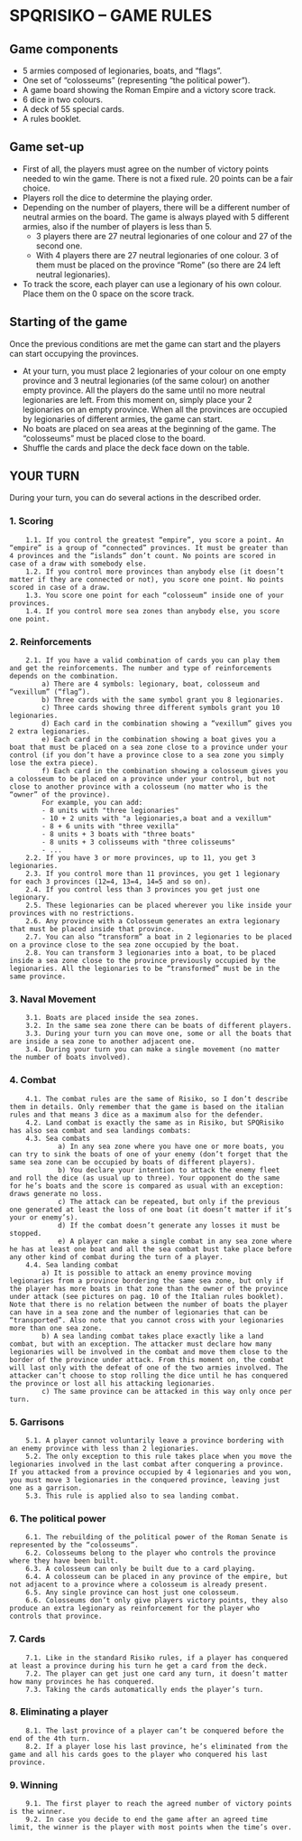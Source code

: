 # SPQRISIKO – GAME RULES

## Game components

- 5 armies composed of legionaries, boats, and “flags”.
- One set of “colosseums” (representing “the political power”).
- A game board showing the Roman Empire and a victory score track.
- 6 dice in two colours.
- A deck of 55 special cards.
- A rules booklet.

## Game set-up

- First of all, the players must agree on the number of victory points needed to win the game. There is not a fixed rule. 20 points can be a fair choice.
- Players roll the dice to determine the playing order.
- Depending on the number of players, there will be a different number of neutral armies on the board. The game is always played with 5 different armies, also if the number of players is less than 5.
  - 3 players there are 27 neutral legionaries of one colour and 27 of the second one.
  - With 4 players there are 27 neutral legionaries of one colour. 3 of them must be placed on the province “Rome” (so there are 24 left neutral legionaries).
- To track the score, each player can use a legionary of his own colour. Place them on the 0 space on the score track.

## Starting of the game

Once the previous conditions are met the game can start and the players can start occupying the provinces.
- At your turn, you must place 2 legionaries of your colour on one empty province and 3 neutral legionaries (of the same colour) on another empty province. All the players do the same until no more neutral legionaries are left. From this moment on, simply place your 2 legionaries on an empty province. When all the provinces are occupied by legionaries of different armies, the game can start.
- No boats are placed on sea areas at the beginning of the game. The “colosseums” must be placed close to the board.
- Shuffle the cards and place the deck face down on the table.

## YOUR TURN

During your turn, you can do several actions in the described order.

### 1. Scoring

        1.1. If you control the greatest “empire”, you score a point. An “empire” is a group of “connected” provinces. It must be greater than 4 provinces and the “islands” don’t count. No points are scored in case of a draw with somebody else.
        1.2. If you control more provinces than anybody else (it doesn’t matter if they are connected or not), you score one point. No points scored in case of a draw.
        1.3. You score one point for each “colosseum” inside one of your provinces.
        1.4. If you control more sea zones than anybody else, you score one point.

### 2. Reinforcements

        2.1. If you have a valid combination of cards you can play them and get the reinforcements. The number and type of reinforcements depends on the combination.
            a) There are 4 symbols: legionary, boat, colosseum and “vexillum” (“flag”).
            b) Three cards with the same symbol grant you 8 legionaries.
            c) Three cards showing three different symbols grant you 10 legionaries.
            d) Each card in the combination showing a “vexillum” gives you 2 extra legionaries.
            e) Each card in the combination showing a boat gives you a boat that must be placed on a sea zone close to a province under your control (if you don’t have a province close to a sea zone you simply lose the extra piece).
            f) Each card in the combination showing a colosseum gives you a colosseum to be placed on a province under your control, but not close to another province with a colosseum (no matter who is the “owner” of the province).
            For example, you can add:
            - 8 units with "three legionaries"
            - 10 + 2 units with "a legionaries,a boat and a vexillum"
            - 8 + 6 units with "three vexilla"
            - 8 units + 3 boats with "three boats"
            - 8 units + 3 colisseums with "three colisseums"
            - ...
        2.2. If you have 3 or more provinces, up to 11, you get 3 legionaries.
        2.3. If you control more than 11 provinces, you get 1 legionary for each 3 provinces (12=4, 13=4, 14=5 and so on).
        2.4. If you control less than 3 provinces you get just one legionary.
        2.5. These legionaries can be placed wherever you like inside your provinces with no restrictions.
        2.6. Any province with a Colosseum generates an extra legionary that must be placed inside that province.
        2.7. You can also “transform” a boat in 2 legionaries to be placed on a province close to the sea zone occupied by the boat.
        2.8. You can transform 3 legionaries into a boat, to be placed inside a sea zone close to the province previously occupied by the legionaries. All the legionaries to be “transformed” must be in the same province.

### 3. Naval Movement

        3.1. Boats are placed inside the sea zones.
        3.2. In the same sea zone there can be boats of different players.
        3.3. During your turn you can move one, some or all the boats that are inside a sea zone to another adjacent one.
        3.4. During your turn you can make a single movement (no matter the number of boats involved).

### 4. Combat

        4.1. The combat rules are the same of Risiko, so I don’t describe them in details. Only remember that the game is based on the italian rules and that means 3 dice as a maximum also for the defender.
        4.2. Land combat is exactly the same as in Risiko, but SPQRisiko has also sea combat and sea landings combats:
        4.3. Sea combats
                a) In any sea zone where you have one or more boats, you can try to sink the boats of one of your enemy (don’t forget that the same sea zone can be occupied by boats of different players).
                b) You declare your intention to attack the enemy fleet and roll the dice (as usual up to three). Your opponent do the same for he’s boats and the score is compared as usual with an exception: draws generate no loss.
                c) The attack can be repeated, but only if the previous one generated at least the loss of one boat (it doesn’t matter if it’s your or enemy’s).
                d) If the combat doesn’t generate any losses it must be stopped.
                e) A player can make a single combat in any sea zone where he has at least one boat and all the sea combat bust take place before any other kind of combat during the turn of a player.
        4.4. Sea landing combat
            a) It is possible to attack an enemy province moving legionaries from a province bordering the same sea zone, but only if the player has more boats in that zone than the owner of the province under attack (see pictures on pag. 10 of the Italian rules booklet). Note that there is no relation between the number of boats the player can have in a sea zone and the number of legionaries that can be “transported”. Also note that you cannot cross with your legionaries more than one sea zone.
            b) A sea landing combat takes place exactly like a land combat, but with an exception. The attacker must declare how many legionaries will be involved in the combat and move them close to the border of the province under attack. From this moment on, the combat will last only with the defeat of one of the two armies involved. The attacker can’t choose to stop rolling the dice until he has conquered the province or lost all his attacking legionaries.
            c) The same province can be attacked in this way only once per turn.

### 5. Garrisons

        5.1. A player cannot voluntarily leave a province bordering with an enemy province with less than 2 legionaries.
        5.2. The only exception to this rule takes place when you move the legionaries involved in the last combat after conquering a province. If you attacked from a province occupied by 4 legionaries and you won, you must move 3 legionaries in the conquered province, leaving just one as a garrison.
        5.3. This rule is applied also to sea landing combat.

### 6. The political power

        6.1. The rebuilding of the political power of the Roman Senate is represented by the “colosseums”.
        6.2. Colosseums belong to the player who controls the province where they have been built.
        6.3. A colosseum can only be built due to a card playing.
        6.4. A colosseum can be placed in any province of the empire, but not adjacent to a province where a colosseum is already present.
        6.5. Any single province can host just one colosseum.
        6.6. Colosseums don’t only give players victory points, they also produce an extra legionary as reinforcement for the player who controls that province.

### 7. Cards

        7.1. Like in the standard Risiko rules, if a player has conquered at least a province during his turn he get a card from the deck.
        7.2. The player can get just one card any turn, it doesn’t matter how many provinces he has conquered.
        7.3. Taking the cards automatically ends the player’s turn.

### 8. Eliminating a player

        8.1. The last province of a player can’t be conquered before the end of the 4th turn.
        8.2. If a player lose his last province, he’s eliminated from the game and all his cards goes to the player who conquered his last province.

### 9. Winning

        9.1. The first player to reach the agreed number of victory points is the winner.
        9.2. In case you decide to end the game after an agreed time limit, the winner is the player with most points when the time’s over.

